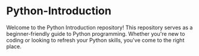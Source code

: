 # Python-Introduction
Welcome to the Python Introduction repository! This repository serves as a beginner-friendly guide to Python programming. Whether you're new to coding or looking to refresh your Python skills, you've come to the right place.
